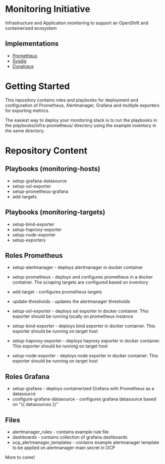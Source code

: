 Monitoring Initiative
======================

Infrastructure and Application monitoring to support an OpenShift and containerized ecosystem

## Implementations

* [Prometheus](prometheus)
* [Sysdig](sysdig)
* [Dynatrace](dynatrace)

Getting Started
===============

This repository contains roles and playbooks for deployment and configuration of Prometheus, Alertmanager, Grafana and multiple exporters for exporting metrics. 

The easiest way to deploy your monitoring stack is to run the playbooks in the playbooks/infra-prometheus/ directory using the example inventory in the same directory. 

Repository Content
==================
## Playbooks (monitoring-hosts)
* setup-grafana-datasource
* setup-ssl-exporter
* setup-prometheus-grafana
* add-targets

## Playbooks (monitoring-targets)
* setup-bind-exporter
* setup-haproxy-exporter
* setup-node-exporter
* setup-exporters



## Roles Prometheus
* setup-alertmanager - deploys alertmanager in docker container
* setup-prometheus - deploys and configures prometheus in a docker container. The scraping targets are configured based on inventory
* add-target - configures prometheus targets
* update-thresholds - updates the alertmanager thresholds


* setup-ssl-exporter - deploys ssl exporter in docker container. This exporter should be running locally on prometheus instance
* setup-bind-exporter - deploys bind exporter in docker container. This exporter should be running on target host 
* setup-haproxy-exporter - deploys haproxy exporter in docker container. This exporter should be running on target host
* setup-node-exporter - deploys node exporter in docker container. This exporter should be running on target host

## Roles Grafana
* setup-grafana - deploys containerized Grafana with Prometheus as a datasource
* configure-grafana-datasource - configures grafana datasource based on "{{ datasources }}"

## Files
* alertmanager_rules - contains example rule file
* dashboards - contains collection of grafana dashboards
* ocp_alertmanager_templates - contains example alertmanager template to be applied on alertmanager-main secret in OCP

More to come! 
